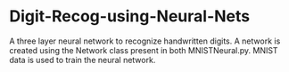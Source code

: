# Digit-Recog-using-Neural-Nets
A three layer neural network to recognize handwritten digits.
A network is created using the Network class present in both MNISTNeural.py.
MNIST data is used to train the neural network.

